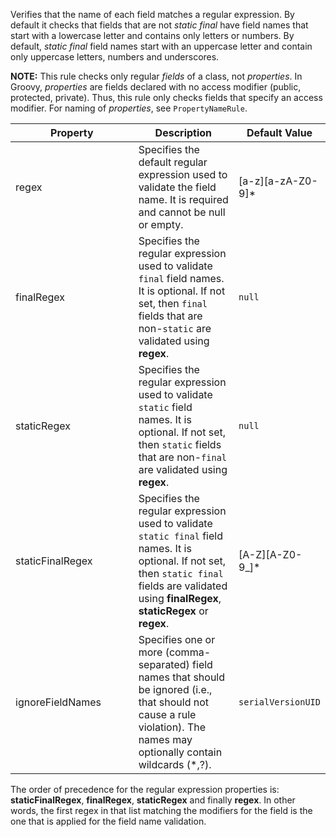 Verifies that the name of each field matches a regular expression. By
default it checks that fields that are not *static final* have field
names that start with a lowercase letter and contains only letters or
numbers. By default, *static final* field names start with an uppercase
letter and contain only uppercase letters, numbers and underscores.

**NOTE:** This rule checks only regular *fields* of a class, not
*properties*. In Groovy, *properties* are fields declared with no access
modifier (public, protected, private). Thus, this rule only checks
fields that specify an access modifier. For naming of *properties*, see
`PropertyNameRule`.

<table>
<colgroup>
<col style="width: 40%" />
<col style="width: 33%" />
<col style="width: 25%" />
</colgroup>
<thead>
<tr class="header">
<th>Property</th>
<th>Description</th>
<th>Default Value</th>
</tr>
</thead>
<tbody>
<tr class="odd">
<td>regex</td>
<td>Specifies the default regular expression used to validate the field name. It is required and cannot be null or empty.</td>
<td>[a-z][a-zA-Z0-9]*</td>
</tr>
<tr class="even">
<td>finalRegex</td>
<td>Specifies the regular expression used to validate <code>final</code> field names. It is optional. If not set, then <code>final</code> fields that are non-<code>static</code> are validated using <strong>regex</strong>.</td>
<td><code>null</code></td>
</tr>
<tr class="odd">
<td>staticRegex</td>
<td>Specifies the regular expression used to validate <code>static</code> field names. It is optional. If not set, then <code>static</code> fields that are non-<code>final</code> are validated using <strong>regex</strong>.</td>
<td><code>null</code></td>
</tr>
<tr class="even">
<td>staticFinalRegex</td>
<td>Specifies the regular expression used to validate <code>static final</code> field names. It is optional. If not set, then <code>static final</code> fields are validated using <strong>finalRegex</strong>, <strong>staticRegex</strong> or <strong>regex</strong>.</td>
<td>[A-Z][A-Z0-9_]*</td>
</tr>
<tr class="odd">
<td>ignoreFieldNames</td>
<td>Specifies one or more (comma-separated) field names that should be ignored (i.e., that should not cause a rule violation). The names may optionally contain wildcards (*,?).</td>
<td><code>serialVersionUID</code></td>
</tr>
</tbody>
</table>

The order of precedence for the regular expression properties is:
**staticFinalRegex**, **finalRegex**, **staticRegex** and finally
**regex**. In other words, the first regex in that list matching the
modifiers for the field is the one that is applied for the field name
validation.
